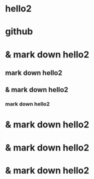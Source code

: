 # hello2

# github

<h1>& mark down hello2</h1>

## mark down hello2

<h2>& mark down hello2</h2>

### mark down hello2

<h1>& mark down hello2</h1>

<h1>& mark down hello2</h1>

<h1>& mark down hello2</h1>
